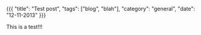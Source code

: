 {{{ "title": "Test post", "tags": ["blog", "blah"], "category": "general", "date": "12-11-2013" }}}

This is a test!!!

